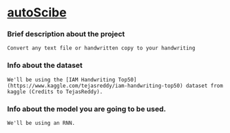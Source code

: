# <ins>autoScibe</ins>
### Brief description about the project
```Convert any text file or handwritten copy to your handwriting```
### Info about the dataset 
```We'll be using the [IAM Handwriting Top50](https://www.kaggle.com/tejasreddy/iam-handwriting-top50) dataset from kaggle (Credits to TejasReddy).```
### Info about the model you are going to be used.
```We'll be using an RNN.```
